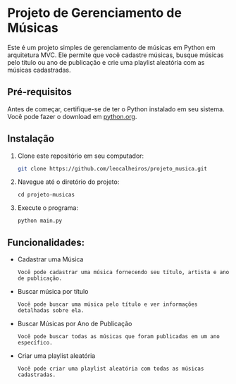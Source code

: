 # Projeto de Gerenciamento de Músicas

Este é um projeto simples de gerenciamento de músicas em Python em arquitetura MVC. Ele permite que você cadastre músicas, busque músicas pelo título ou ano de publicação e crie uma playlist aleatória com as músicas cadastradas.

## Pré-requisitos

Antes de começar, certifique-se de ter o Python instalado em seu sistema. Você pode fazer o download em [python.org](https://www.python.org/downloads/).

## Instalação

1. Clone este repositório em seu computador:

   ```bash
   git clone https://github.com/leocalheiros/projeto_musica.git
   ```
2. Navegue até o diretório do projeto:
   ```
   cd projeto-musicas
    ```

3. Execute o programa:
   ```
   python main.py
    ```

## Funcionalidades:
- Cadastrar uma Música
  ```
  Você pode cadastrar uma música fornecendo seu título, artista e ano de publicação.
  ```

- Buscar música por título
  ```
  Você pode buscar uma música pelo título e ver informações detalhadas sobre ela.
  ```
- Buscar Músicas por Ano de Publicação
  ```
  Você pode buscar todas as músicas que foram publicadas em um ano específico.
  ```

- Criar uma playlist aleatória
  ```
  Você pode criar uma playlist aleatória com todas as músicas cadastradas.
  ```

